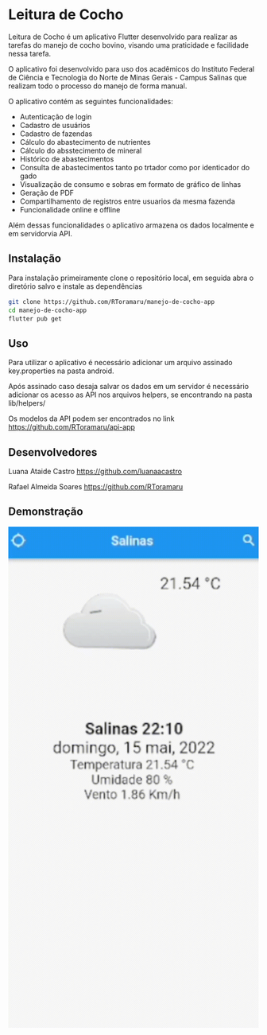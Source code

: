 # Leitura de Cocho


Leitura de Cocho é um aplicativo Flutter desenvolvido para realizar as tarefas do manejo de cocho bovino, visando uma praticidade e facilidade nessa tarefa.

O aplicativo foi desenvolvido para uso dos acadêmicos do Instituto Federal de Ciência e Tecnologia do Norte de Minas Gerais - Campus Salinas que realizam todo o processo do manejo de forma manual.

O aplicativo contém as seguintes funcionalidades:

- Autenticação de login
- Cadastro de usuários
- Cadastro de fazendas
- Cálculo do abastecimento de nutrientes
- Cálculo do absstecimento de mineral
- Histórico de abastecimentos
- Consulta de abastecimentos  tanto po trtador como por identicador do gado
- Visualização de consumo e sobras em formato de gráfico de linhas
- Geração de PDF
- Compartilhamento de registros entre usuarios da mesma fazenda
- Funcionalidade online e offline

Além dessas funcionalidades o aplicativo armazena os dados localmente e em servidorvia API.

## Instalação

Para instalação primeiramente clone o repositório local, em seguida abra o diretório salvo e instale as dependências

```sh
git clone https://github.com/RToramaru/manejo-de-cocho-app
cd manejo-de-cocho-app
flutter pub get
```

## Uso

Para utilizar o aplicativo é necessário adicionar um arquivo assinado key.properties na pasta android.

Após assinado caso desaja salvar os dados em um servidor é necessário adicionar os acesso as API nos arquivos helpers, se encontrando na pasta lib/helpers/ 

Os modelos da API podem ser encontrados no link https://github.com/RToramaru/api-app


## Desenvolvedores
Luana Ataide Castro https://github.com/luanaacastro

Rafael Almeida Soares https://github.com/RToramaru

## Demonstração

![](https://github.com/RToramaru/clima-app/blob/main/screen/demonstracao.gif)
